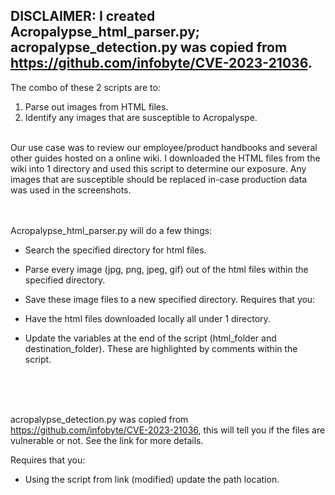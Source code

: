 ## DISCLAIMER: I created Acropalypse_html_parser.py; acropalypse_detection.py was copied from https://github.com/infobyte/CVE-2023-21036.

The combo of these 2 scripts are to: 

1. Parse out images from HTML files.
2. Identify any images that are susceptible to Acropalyspe.
<br>
Our use case was to review our employee/product handbooks and several other guides hosted on a online wiki. I downloaded the HTML files from the wiki into 1 directory and used this script to determine our exposure. Any images that are susceptible should be replaced in-case production data was used in the screenshots.

<br>
<br>
<br>

Acropalypse_html_parser.py will do a few things:

- Search the specified directory for html files.
- Parse every image (jpg, png, jpeg, gif) out of the html files within the specified directory.
- Save these image files to a new specified directory.
Requires that you:

- Have the html files downloaded locally all under 1 directory.
- Update the variables at the end of the script (html_folder and destination_folder). These are highlighted by comments within the script.
<br>
<br>
<br>

acropalypse_detection.py was copied from https://github.com/infobyte/CVE-2023-21036, this will tell you if the files are vulnerable or not. See the link for more details.

Requires that you:

- Using the script from link (modified) update the path location.

  
